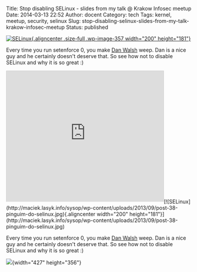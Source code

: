 Title: Stop disabling SELinux - slides from my talk @ Krakow Infosec meetup
Date: 2014-03-13 22:52
Author: docent
Category: tech
Tags: kernel, meetup, security, selinux
Slug: stop-disabling-selinux-slides-from-my-talk-krakow-infosec-meetup
Status: published

<!--:en-->

[![SELinux](http://maciek.lasyk.info/sysop/wp-content/uploads/2013/09/post-38-pinguim-do-selinux.jpg){.aligncenter
.size-full .wp-image-357 width="200"
height="181"}](http://maciek.lasyk.info/sysop/wp-content/uploads/2013/09/post-38-pinguim-do-selinux.jpg)

Every time you run setenforce 0, you make [Dan
Walsh](http://people.redhat.com/dwalsh/) weep. Dan is a nice guy and he
certainly doesn't deserve that. So see how not to disable SELinux and
why it is so great :)

<iframe width="427" height="356" style="border: 1px solid #CCC; border-width: 1px 1px 0; margin-bottom: 5px; max-width: 100%;" src="http://www.slideshare.net/slideshow/embed_code/32290939" frameborder="0" marginwidth="0" marginheight="0" scrolling="no" allowfullscreen></iframe><!--:--><!--:pl-->[![SELinux](http://maciek.lasyk.info/sysop/wp-content/uploads/2013/09/post-38-pinguim-do-selinux.jpg){.aligncenter
width="200"
height="181"}](http://maciek.lasyk.info/sysop/wp-content/uploads/2013/09/post-38-pinguim-do-selinux.jpg)

Every time you run setenforce 0, you make [Dan
Walsh](http://people.redhat.com/dwalsh/) weep. Dan is a nice guy and he
certainly doesn't deserve that. So see how not to disable SELinux and
why it is so great :)

![](https://maciek.lasyk.info:445/sysop/wp-includes/js/tinymce/themes/advanced/img/trans.gif){width="427"
height="356"}<!--:-->
